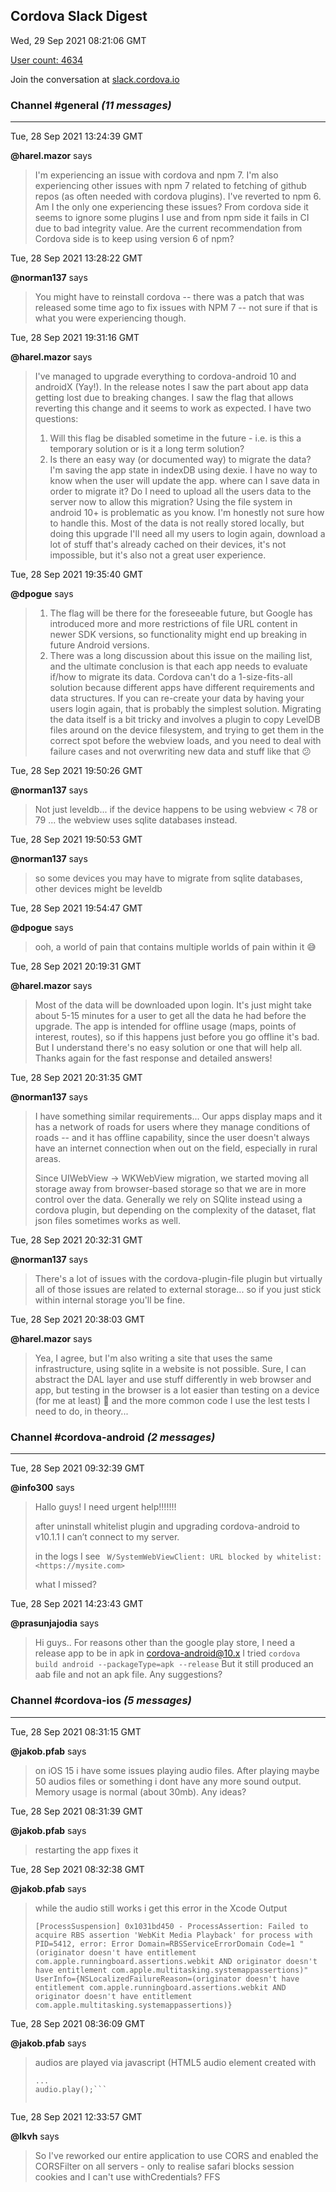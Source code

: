 ## Cordova Slack Digest
Wed, 29 Sep 2021 08:21:06 GMT

[User count: 4634](https://cordova.slack.com/)


Join the conversation at [slack.cordova.io](http://slack.cordova.io/)

### __Channel #general__ _(11 messages)_
---

Tue, 28 Sep 2021 13:24:39 GMT

__@harel.mazor__ says 
> I'm experiencing an issue with cordova and npm 7. I'm also experiencing other issues with npm 7 related to fetching of github repos (as often needed with cordova plugins). I've reverted to npm 6. Am I the only one experiencing these issues? From cordova side it seems to ignore some plugins I use and from npm side it fails in CI due to bad integrity value.
> Are the current recommendation from Cordova side is to keep using version 6 of npm?
> 

Tue, 28 Sep 2021 13:28:22 GMT

__@norman137__ says 
> You might have to reinstall cordova -- there was a patch that was released some time ago to fix issues with NPM 7 -- not sure if that is what you were experiencing though.
> 

Tue, 28 Sep 2021 19:31:16 GMT

__@harel.mazor__ says 
> I've managed to upgrade everything to cordova-android 10 and androidX (Yay!). In the release notes I saw the part about app data getting lost due to breaking changes. I saw the flag that allows reverting this change and it seems to work as expected. I have two questions:
> 1. Will this flag be disabled sometime in the future - i.e. is this a temporary solution or is it a long term solution?
> 2. Is there an easy way (or documented way) to migrate the data? I'm saving the app state in indexDB using dexie. I have no way to know when the user will update the app. where can I save data in order to migrate it? Do I need to upload all the users data to the server now to allow this migration? Using the file system in android 10+ is problematic as you know. I'm honestly not sure how to handle this. Most of the data is not really stored locally, but doing this upgrade I'll need all my users to login again, download a lot of stuff that's already cached on their devices, it's not impossible, but it's also not a great user experience.
> 

Tue, 28 Sep 2021 19:35:40 GMT

__@dpogue__ says 
> 1. The flag will be there for the foreseeable future, but Google has introduced more and more restrictions of file URL content in newer SDK versions, so functionality might end up breaking in future Android versions.
> 1. There was a long discussion about this issue on the mailing list, and the ultimate conclusion is that each app needs to evaluate if/how to migrate its data. Cordova can't do a 1-size-fits-all solution because different apps have different requirements and data structures.
> If you can re-create your data by having your users login again, that is probably the simplest solution.
> Migrating the data itself is a bit tricky and involves a plugin to copy LevelDB files around on the device filesystem, and trying to get them in the correct spot before the webview loads, and you need to deal with failure cases and not overwriting new data and stuff like that 😕
> 

Tue, 28 Sep 2021 19:50:26 GMT

__@norman137__ says 
> Not just leveldb... if the device happens to be using webview &lt; 78 or 79 ... the webview uses sqlite databases instead.
> 

Tue, 28 Sep 2021 19:50:53 GMT

__@norman137__ says 
> so some devices you may have to migrate from sqlite databases, other devices might be leveldb
> 

Tue, 28 Sep 2021 19:54:47 GMT

__@dpogue__ says 
> ooh, a world of pain that contains multiple worlds of pain within it 😅
> 

Tue, 28 Sep 2021 20:19:31 GMT

__@harel.mazor__ says 
> Most of the data will be downloaded upon login. It's just might take about 5-15 minutes for a user to get all the data he had before the upgrade. The app is intended for offline usage (maps, points of interest, routes), so if this happens just before you go offline it's bad. But I understand there's no easy solution or one that will help all.
> Thanks again for the fast response and detailed answers!
> 

Tue, 28 Sep 2021 20:31:35 GMT

__@norman137__ says 
> I have something similar requirements... Our apps display maps and it has a network of roads for users where they manage conditions of roads -- and it has offline capability, since the user doesn't always have an internet connection when out on the field, especially in rural areas.
> 
> Since UIWebView -&gt; WKWebView migration, we started moving all storage away from browser-based storage so that we are in more control over the data. Generally we rely on SQlite instead using a cordova plugin, but depending on the complexity of the dataset, flat json files sometimes works as well.
> 

Tue, 28 Sep 2021 20:32:31 GMT

__@norman137__ says 
> There's a lot of issues with the cordova-plugin-file plugin but virtually all of those issues are related to external storage... so if you just stick within internal storage you'll be fine.
> 

Tue, 28 Sep 2021 20:38:03 GMT

__@harel.mazor__ says 
> Yea, I agree, but I'm also writing a site that uses the same infrastructure, using sqlite in a website is not possible. Sure, I can abstract the DAL layer and use stuff differently in web browser and app, but testing in the browser is a lot easier than testing on a device (for me at least) 🙂 and the more common code I use the lest tests I need to do, in theory...
> 

### __Channel #cordova-android__ _(2 messages)_
---

Tue, 28 Sep 2021 09:32:39 GMT

__@info300__ says 
> Hallo guys! I need urgent help!!!!!!!
> 
> after uninstall whitelist plugin and upgrading cordova-android to v10.1.1 I can’t connect to my server.
> 
> in the logs I see ` W/SystemWebViewClient: URL blocked by whitelist: <https://mysite.com>`
> 
> what I missed?
> 

Tue, 28 Sep 2021 14:23:43 GMT

__@prasunjajodia__ says 
> Hi guys..
> For reasons other than the google play store, I need a release app to be in apk in cordova-android@10.x
> I tried `cordova build android --packageType=apk --release`
> But it still produced an aab file and not an apk file.
> Any suggestions?
> 

### __Channel #cordova-ios__ _(5 messages)_
---

Tue, 28 Sep 2021 08:31:15 GMT

__@jakob.pfab__ says 
> on iOS 15 i have some issues playing audio files. After playing maybe 50 audios files or something i dont have any more sound output. Memory usage is normal (about 30mb). Any ideas?
> 

Tue, 28 Sep 2021 08:31:39 GMT

__@jakob.pfab__ says 
> restarting the app fixes it
> 

Tue, 28 Sep 2021 08:32:38 GMT

__@jakob.pfab__ says 
> while the audio still works i get this error in the Xcode Output
> 
> `[ProcessSuspension] 0x1031bd450 - ProcessAssertion: Failed to acquire RBS assertion 'WebKit Media Playback' for process with PID=5412, error: Error Domain=RBSServiceErrorDomain Code=1 "(originator doesn't have entitlement com.apple.runningboard.assertions.webkit AND originator doesn't have entitlement com.apple.multitasking.systemappassertions)" UserInfo={NSLocalizedFailureReason=(originator doesn't have entitlement com.apple.runningboard.assertions.webkit AND originator doesn't have entitlement com.apple.multitasking.systemappassertions)}`
> 

Tue, 28 Sep 2021 08:36:09 GMT

__@jakob.pfab__ says 
> audios are played via javascript (HTML5 audio element created with
> ```new Audio(audioFile);
> ...
> audio.play();```
> 
> 

Tue, 28 Sep 2021 12:33:57 GMT

__@lkvh__ says 
> So I've reworked our entire application to use CORS and enabled the CORSFilter on all servers - only to realise safari blocks session cookies and I can't use withCredentials? FFS
> 
